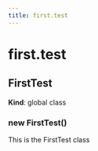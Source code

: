 ```yaml
---
title: first.test
---
```


# first.test

<a name="FirstTest"></a>

## FirstTest
**Kind**: global class  
<a name="new_FirstTest_new"></a>

### new FirstTest()
This is the FirstTest class

